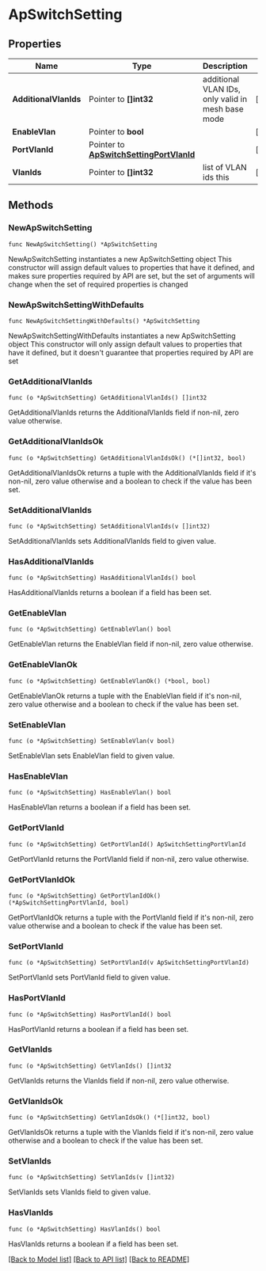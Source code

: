 # ApSwitchSetting

## Properties

Name | Type | Description | Notes
------------ | ------------- | ------------- | -------------
**AdditionalVlanIds** | Pointer to **[]int32** | additional VLAN IDs, only valid in mesh base mode | [optional] 
**EnableVlan** | Pointer to **bool** |  | [optional] 
**PortVlanId** | Pointer to [**ApSwitchSettingPortVlanId**](ApSwitchSettingPortVlanId.md) |  | [optional] 
**VlanIds** | Pointer to **[]int32** | list of VLAN ids this | [optional] 

## Methods

### NewApSwitchSetting

`func NewApSwitchSetting() *ApSwitchSetting`

NewApSwitchSetting instantiates a new ApSwitchSetting object
This constructor will assign default values to properties that have it defined,
and makes sure properties required by API are set, but the set of arguments
will change when the set of required properties is changed

### NewApSwitchSettingWithDefaults

`func NewApSwitchSettingWithDefaults() *ApSwitchSetting`

NewApSwitchSettingWithDefaults instantiates a new ApSwitchSetting object
This constructor will only assign default values to properties that have it defined,
but it doesn't guarantee that properties required by API are set

### GetAdditionalVlanIds

`func (o *ApSwitchSetting) GetAdditionalVlanIds() []int32`

GetAdditionalVlanIds returns the AdditionalVlanIds field if non-nil, zero value otherwise.

### GetAdditionalVlanIdsOk

`func (o *ApSwitchSetting) GetAdditionalVlanIdsOk() (*[]int32, bool)`

GetAdditionalVlanIdsOk returns a tuple with the AdditionalVlanIds field if it's non-nil, zero value otherwise
and a boolean to check if the value has been set.

### SetAdditionalVlanIds

`func (o *ApSwitchSetting) SetAdditionalVlanIds(v []int32)`

SetAdditionalVlanIds sets AdditionalVlanIds field to given value.

### HasAdditionalVlanIds

`func (o *ApSwitchSetting) HasAdditionalVlanIds() bool`

HasAdditionalVlanIds returns a boolean if a field has been set.

### GetEnableVlan

`func (o *ApSwitchSetting) GetEnableVlan() bool`

GetEnableVlan returns the EnableVlan field if non-nil, zero value otherwise.

### GetEnableVlanOk

`func (o *ApSwitchSetting) GetEnableVlanOk() (*bool, bool)`

GetEnableVlanOk returns a tuple with the EnableVlan field if it's non-nil, zero value otherwise
and a boolean to check if the value has been set.

### SetEnableVlan

`func (o *ApSwitchSetting) SetEnableVlan(v bool)`

SetEnableVlan sets EnableVlan field to given value.

### HasEnableVlan

`func (o *ApSwitchSetting) HasEnableVlan() bool`

HasEnableVlan returns a boolean if a field has been set.

### GetPortVlanId

`func (o *ApSwitchSetting) GetPortVlanId() ApSwitchSettingPortVlanId`

GetPortVlanId returns the PortVlanId field if non-nil, zero value otherwise.

### GetPortVlanIdOk

`func (o *ApSwitchSetting) GetPortVlanIdOk() (*ApSwitchSettingPortVlanId, bool)`

GetPortVlanIdOk returns a tuple with the PortVlanId field if it's non-nil, zero value otherwise
and a boolean to check if the value has been set.

### SetPortVlanId

`func (o *ApSwitchSetting) SetPortVlanId(v ApSwitchSettingPortVlanId)`

SetPortVlanId sets PortVlanId field to given value.

### HasPortVlanId

`func (o *ApSwitchSetting) HasPortVlanId() bool`

HasPortVlanId returns a boolean if a field has been set.

### GetVlanIds

`func (o *ApSwitchSetting) GetVlanIds() []int32`

GetVlanIds returns the VlanIds field if non-nil, zero value otherwise.

### GetVlanIdsOk

`func (o *ApSwitchSetting) GetVlanIdsOk() (*[]int32, bool)`

GetVlanIdsOk returns a tuple with the VlanIds field if it's non-nil, zero value otherwise
and a boolean to check if the value has been set.

### SetVlanIds

`func (o *ApSwitchSetting) SetVlanIds(v []int32)`

SetVlanIds sets VlanIds field to given value.

### HasVlanIds

`func (o *ApSwitchSetting) HasVlanIds() bool`

HasVlanIds returns a boolean if a field has been set.


[[Back to Model list]](../README.md#documentation-for-models) [[Back to API list]](../README.md#documentation-for-api-endpoints) [[Back to README]](../README.md)


